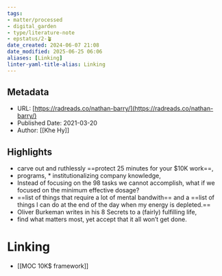 ```yaml
---
tags: 
- matter/processed
- digital_garden
- type/literature-note
- epstatus/2-🪴
date_created: 2024-06-07 21:08
date_modified: 2025-06-25 06:06
aliases: [Linking]
linter-yaml-title-alias: Linking
---
```

## Metadata

* URL: [https://radreads.co/nathan-barry/](https://radreads.co/nathan-barry/)
* Published Date: 2021-03-20
* Author: [[Khe Hy]]

## Highlights

* carve out and ruthlessly ==protect 25 minutes for your $10K work==,
* programs, * institutionalizing company knowledge,
* Instead of focusing on the 98 tasks we cannot accomplish, what if we focused on the minimum effective dosage?
* ==list of things that require a lot of mental bandwith== and a ==list of things I can do at the end of the day when my energy is depleted.==
* Oliver Burkeman writes in his 8 Secrets to a (fairly) fulfilling life,
* find what matters most, yet accept that it all won’t get done.

# Linking

+ [[MOC 10K$ framework]]